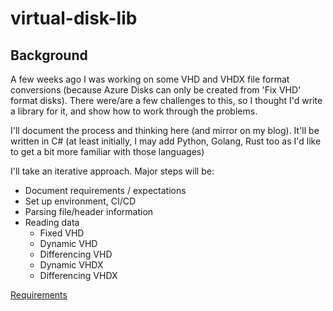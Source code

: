 # virtual-disk-lib

## Background

A few weeks ago I was working on some VHD and VHDX file format conversions (because Azure Disks can only be created from 'Fix VHD' format disks).
There were/are a few challenges to this, so I thought I'd write a library for it, and show how to work through the problems.

I'll document the process and thinking here (and mirror on my blog).
It'll be written in C# (at least initially, I may add Python, Golang, Rust too as I'd like to get a bit more familiar with those languages)

I'll take an iterative approach. Major steps will be:

- Document requirements / expectations
- Set up environment, CI/CD
- Parsing file/header information
- Reading data
  - Fixed VHD
  - Dynamic VHD
  - Differencing VHD
  - Dynamic VHDX
  - Differencing VHDX

[Requirements](docs/REQUIREMENTS.md)
